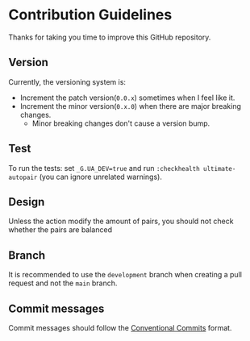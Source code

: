 # Contribution Guidelines
Thanks for taking you time to improve this GitHub repository.

## Version
Currently, the versioning system is:
+ Increment the patch version(`0.0.x`) sometimes when I feel like it.
+ Increment the minor version(`0.x.0`) when there are major breaking changes.
    + Minor breaking changes don't cause a version bump.

## Test
To run the tests: set `_G.UA_DEV=true` and run `:checkhealth ultimate-autopair` (you can ignore unrelated warnings).

## Design
Unless the action modify the amount of pairs, you should not check whether the pairs are balanced

## Branch
It is recommended to use the `development` branch when creating a pull request and not the `main` branch.

## Commit messages
Commit messages should follow the [Conventional Commits](https://conventionalcommits.org/) format.
